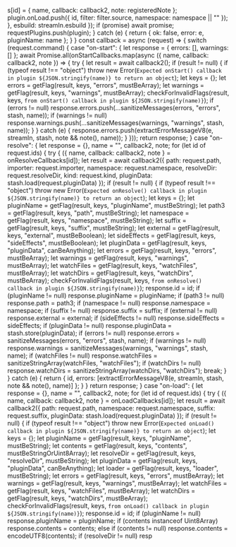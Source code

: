 s[id] = { name, callback: callback2, note: registeredNote };
            plugin.onLoad.push({ id, filter: filter.source, namespace: namespace || "" });
          },
          esbuild: streamIn.esbuild
        });
        if (promise)
          await promise;
        requestPlugins.push(plugin);
      } catch (e) {
        return { ok: false, error: e, pluginName: name };
      }
    }
    const callback = async (request) => {
      switch (request.command) {
        case "on-start": {
          let response = { errors: [], warnings: [] };
          await Promise.all(onStartCallbacks.map(async ({ name, callback: callback2, note }) => {
            try {
              let result = await callback2();
              if (result != null) {
                if (typeof result !== "object")
                  throw new Error(`Expected onStart() callback in plugin ${JSON.stringify(name)} to return an object`);
                let keys = {};
                let errors = getFlag(result, keys, "errors", mustBeArray);
                let warnings = getFlag(result, keys, "warnings", mustBeArray);
                checkForInvalidFlags(result, keys, `from onStart() callback in plugin ${JSON.stringify(name)}`);
                if (errors != null)
                  response.errors.push(...sanitizeMessages(errors, "errors", stash, name));
                if (warnings != null)
                  response.warnings.push(...sanitizeMessages(warnings, "warnings", stash, name));
              }
            } catch (e) {
              response.errors.push(extractErrorMessageV8(e, streamIn, stash, note && note(), name));
            }
          }));
          return response;
        }
        case "on-resolve": {
          let response = {}, name = "", callback2, note;
          for (let id of request.ids) {
            try {
              ({ name, callback: callback2, note } = onResolveCallbacks[id]);
              let result = await callback2({
                path: request.path,
                importer: request.importer,
                namespace: request.namespace,
                resolveDir: request.resolveDir,
                kind: request.kind,
                pluginData: stash.load(request.pluginData)
              });
              if (result != null) {
                if (typeof result !== "object")
                  throw new Error(`Expected onResolve() callback in plugin ${JSON.stringify(name)} to return an object`);
                let keys = {};
                let pluginName = getFlag(result, keys, "pluginName", mustBeString);
                let path3 = getFlag(result, keys, "path", mustBeString);
                let namespace = getFlag(result, keys, "namespace", mustBeString);
                let suffix = getFlag(result, keys, "suffix", mustBeString);
                let external = getFlag(result, keys, "external", mustBeBoolean);
                let sideEffects = getFlag(result, keys, "sideEffects", mustBeBoolean);
                let pluginData = getFlag(result, keys, "pluginData", canBeAnything);
                let errors = getFlag(result, keys, "errors", mustBeArray);
                let warnings = getFlag(result, keys, "warnings", mustBeArray);
                let watchFiles = getFlag(result, keys, "watchFiles", mustBeArray);
                let watchDirs = getFlag(result, keys, "watchDirs", mustBeArray);
                checkForInvalidFlags(result, keys, `from onResolve() callback in plugin ${JSON.stringify(name)}`);
                response.id = id;
                if (pluginName != null)
                  response.pluginName = pluginName;
                if (path3 != null)
                  response.path = path3;
                if (namespace != null)
                  response.namespace = namespace;
                if (suffix != null)
                  response.suffix = suffix;
                if (external != null)
                  response.external = external;
                if (sideEffects != null)
                  response.sideEffects = sideEffects;
                if (pluginData != null)
                  response.pluginData = stash.store(pluginData);
                if (errors != null)
                  response.errors = sanitizeMessages(errors, "errors", stash, name);
                if (warnings != null)
                  response.warnings = sanitizeMessages(warnings, "warnings", stash, name);
                if (watchFiles != null)
                  response.watchFiles = sanitizeStringArray(watchFiles, "watchFiles");
                if (watchDirs != null)
                  response.watchDirs = sanitizeStringArray(watchDirs, "watchDirs");
                break;
              }
            } catch (e) {
              return { id, errors: [extractErrorMessageV8(e, streamIn, stash, note && note(), name)] };
            }
          }
          return response;
        }
        case "on-load": {
          let response = {}, name = "", callback2, note;
          for (let id of request.ids) {
            try {
              ({ name, callback: callback2, note } = onLoadCallbacks[id]);
              let result = await callback2({
                path: request.path,
                namespace: request.namespace,
                suffix: request.suffix,
                pluginData: stash.load(request.pluginData)
              });
              if (result != null) {
                if (typeof result !== "object")
                  throw new Error(`Expected onLoad() callback in plugin ${JSON.stringify(name)} to return an object`);
                let keys = {};
                let pluginName = getFlag(result, keys, "pluginName", mustBeString);
                let contents = getFlag(result, keys, "contents", mustBeStringOrUint8Array);
                let resolveDir = getFlag(result, keys, "resolveDir", mustBeString);
                let pluginData = getFlag(result, keys, "pluginData", canBeAnything);
                let loader = getFlag(result, keys, "loader", mustBeString);
                let errors = getFlag(result, keys, "errors", mustBeArray);
                let warnings = getFlag(result, keys, "warnings", mustBeArray);
                let watchFiles = getFlag(result, keys, "watchFiles", mustBeArray);
                let watchDirs = getFlag(result, keys, "watchDirs", mustBeArray);
                checkForInvalidFlags(result, keys, `from onLoad() callback in plugin ${JSON.stringify(name)}`);
                response.id = id;
                if (pluginName != null)
                  response.pluginName = pluginName;
                if (contents instanceof Uint8Array)
                  response.contents = contents;
                else if (contents != null)
                  response.contents = encodeUTF8(contents);
                if (resolveDir != null)
                  resp